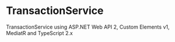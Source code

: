 # TransactionService
TransactionService  using ASP.NET Web API 2, Custom Elements v1, MediatR and TypeScript 2.x
